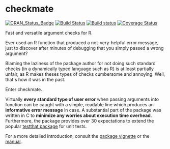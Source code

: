# checkmate

[![CRAN_Status_Badge](http://www.r-pkg.org/badges/version/checkmate)](http://cran.r-project.org/package=checkmate)
[![Build Status](https://travis-ci.org/mllg/checkmate.svg)](https://travis-ci.org/mllg/checkmate)
[![Build status](https://ci.appveyor.com/api/projects/status/y4ayps61hjd3375o/branch/master?svg=true)](https://ci.appveyor.com/project/mllg/checkmate/branch/master)
[![Coverage Status](https://img.shields.io/coveralls/mllg/checkmate.svg)](https://coveralls.io/r/mllg/checkmate?branch=master)

Fast and versatile argument checks for R.

Ever used an R function that produced a not-very-helpful error message,
just to discover after minutes of debugging that you simply passed a wrong argument?

Blaming the laziness of the package author for not doing such standard checks
(in a dynamically typed language such as R) is at least partially unfair, as R makes theses types of checks
cumbersome and annoying. Well, that's how it was in the past.

Enter checkmate.

Virtually **every standard type of user error** when passing arguments into function can be
caught with a simple, readable line which produces an **informative error message** in case.
A substantial part of the package was written in C to **minimize any worries about execution time overhead**.
Furthermore, the package provides over 30 expectations to extend the popular [testthat package](http://cran.r-project.org/package=testthat) for unit tests.

For a more detailed introduction, consult the [package vignette](https://mllg.github.io/checkmate/vignettes/checkmate.html)
or the [manual](https://mllg.github.io/checkmate/).
